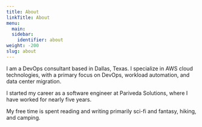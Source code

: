 ```yaml
---
title: About
linkTitle: About
menu:
  main:
  sidebar:
    identifier: about
weight: -200
slug: about
---
```


I am a DevOps consultant based in Dallas, Texas.  I specialize in AWS cloud technologies, with a primary focus on DevOps, workload automation, and data center migration.

I started my career as a software engineer at Pariveda Solutions, where I have worked for nearly five years.

My free time is spent reading and writing primarily sci-fi and fantasy, hiking, and camping.
